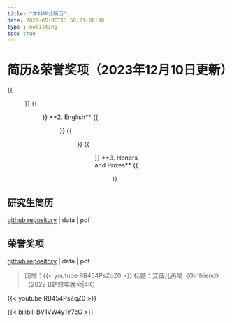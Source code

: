 ```yaml
---
title: "本科毕业简历"
date: 2022-05-06T13:50:21+08:00
type : nolisting
toc: true
---
```

# 简历&荣誉奖项（2023年12月10日更新）

<div class="row">
<div class="col-12 col-md-12 col-lg-12 item">
{{<figure src="/image/简历/1-CV-Chinese-页面_1.png">}}
{{<figure src="/image/简历/1-CV-Chinese-页面_2.png">}}
**2. English**
{{<figure src="/image/简历/1-CV-English_页面_1.png">}}
{{<figure src="/image/简历/1-CV-English_页面_2.png">}}
{{<figure src="/image/简历/1-CV-English_页面_3.png">}}
**3. Honors and Prizes**
{{<figure src="/image/简历/PrizeandAwards.png">}}
</div>
</div>


## 研究生简历
[github repository](https://github.com/weiqimeng7/weiqimeng7.github.io/blob/master/file/1-CV-Chinese.pdf) | data | pdf

## 荣誉奖项
[github repository](https://github.com/weiqimeng7/weiqimeng7.github.io/blob/master/file/PrizeandAwards.pdf) | data | pdf


>网站：{{< youtube RB454PsZqZ0 >}}.标题：艾薇儿再唱《Girlfriend》【2022 B站跨年晚会|4K】

{{< youtube RB454PsZqZ0 >}}

{{< bilibili BV1VW4y1Y7cG >}}

